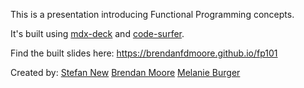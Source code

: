 This is a presentation introducing Functional Programming concepts.

It's built using [mdx-deck](https://github.com/jxnblk/mdx-deck) and [code-surfer](https://github.com/pomber/code-surfer).

Find the built slides here: https://brendanfdmoore.github.io/fp101

Created by:
[Stefan New](https://github.com/stefannew)
[Brendan Moore](https://github.com/brendanFDmoore)
[Melanie Burger](https://github.com/melaniebrgr)
